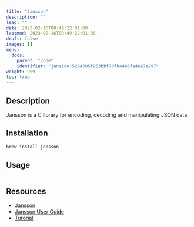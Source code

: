 ```yaml
---
title: "Jansson"
description: ""
lead: ""
date: 2023-02-16T08:49:22+01:00
lastmod: 2023-02-16T08:49:22+01:00
draft: false
images: []
menu:
  docs:
    parent: "code"
    identifier: "jansson-5294605f953bbf70fb44e6fa4ee7a297"
weight: 999
toc: true
---
```



## Description

Jansson is a C library for encoding, decoding and manipulating JSON data.

## Installation

```bash
brew install jansson
```

## Usage

```bash
```

## Resources

- [Jansson](http://www.digip.org/jansson/)
- [Jansson User Guide](https://jansson.readthedocs.io/en/latest/index.html)
- [Turorial](https://jansson.readthedocs.io/en/latest/tutorial.html)
